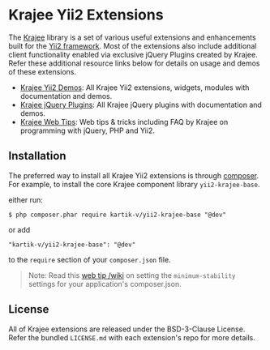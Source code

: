 # Krajee Yii2 Extensions

The [Krajee](https://krajee.com) library is a set of various useful extensions and enhancements built for the
[Yii2 framework](https://github.com/yiisoft/yii2). Most of the extensions also include additional client
functionality enabled via exclusive jQuery Plugins created by Krajee. Refer these additional resource links below for
details on usage and demos of these extensions.

- [Krajee Yii2 Demos](https://demos.krajee.com): All Krajee Yii2 extensions, widgets, modules with documentation and demos.
- [Krajee jQuery Plugins](https://plugins.krajee.com): All Krajee jQuery plugins with documentation and demos.
- [Krajee Web Tips](https://webtips.krajee.com): Web tips & tricks including FAQ by Krajee on programming with jQuery, PHP and Yii2.

## Installation

The preferred way to install all Krajee Yii2 extensions is through [composer](http://getcomposer.org/download/).
For example, to install the core Krajee component library `yii2-krajee-base`.

either run:

```
$ php composer.phar require kartik-v/yii2-krajee-base "@dev"
```

or add

```
"kartik-v/yii2-krajee-base": "@dev"
```

to the `require` section of your `composer.json` file.

> Note: Read this [web tip /wiki](http://webtips.krajee.com/setting-composer-minimum-stability-application/) on setting the `minimum-stability` settings for your application's composer.json.

## License

All of Krajee extensions are released under the BSD-3-Clause License. Refer the bundled `LICENSE.md` with each extension's repo for more details.
